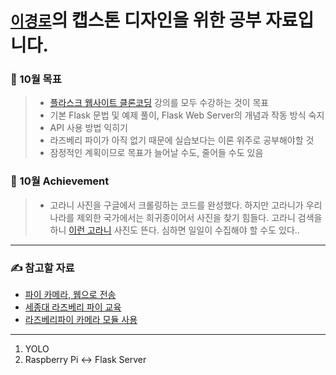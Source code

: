 # [`이경로`](https://github.com/thispath98)의 캡스톤 디자인을 위한 공부 자료입니다.

### 📆 10월 목표
> * [플라스크 웹사이트 클론코딩](https://www.youtube.com/playlist?list=PLqIc89sXpwUBmr0Z282fm9JurDDYBE55r) 강의를 모두 수강하는 것이 목표
> * 기본 Flask 문법 및 예제 풀이, Flask Web Server의 개념과 작동 방식 숙지
> * API 사용 방법 익히기
> * 라즈베리 파이가 아직 없기 때문에 실습보다는 이론 위주로 공부해야할 것
> * 잠정적인 계획이므로 목표가 늘어날 수도, 줄어들 수도 있음

### 🤗 10월 Achievement 
> * 고라니 사진을 구글에서 크롤링하는 코드를 완성했다. 하지만 고라니가 우리나라를 제외한 국가에서는 희귀종이어서 사진을 찾기 힘들다. 고라니 검색을 하니 [이런 고라니](https://news.mt.co.kr/mtview.php?no=2021040714584548150) 사진도 뜬다. 심하면 일일이 수집해야 할 수도 있다..


---

### ✍️ 참고할 자료 
* [파이 카메라, 웹으로 전송](https://upcake.tistory.com/355)
* [세종대 라즈베리 파이 교육](https://neosarchizo.gitbooks.io/raspberrypiforsejonguniv/content/chapter5.html)
* [라즈베리파이 카메라 모듈 사용](http://www.3demp.com/community/boardDetails.php?cbID=233)

---
1. YOLO
2. Raspberry Pi ↔️ Flask Server